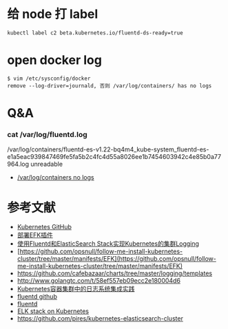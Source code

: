 

# 给 node 打 label
```
kubectl label c2 beta.kubernetes.io/fluentd-ds-ready=true 
```



# open docker log
```
$ vim /etc/sysconfig/docker
remove --log-driver=journald, 否则 /var/log/containers/ has no logs
```

# Q&A
### cat /var/log/fluentd.log
/var/log/containers/fluentd-es-v1.22-bq4m4_kube-system_fluentd-es-e1a5eac939847469fe5fa5b2c4fc4d55a8026ee1b7454603942c4e85b0a77964.log unreadable
- [/var/log/containers no logs](https://stackoverflow.com/questions/41319233/kubelet-does-not-create-symlinks-to-var-log-containers)


# 参考文献
- [Kubernetes GitHub](https://github.com/kubernetes/kubernetes/tree/master/cluster/addons/fluentd-elasticsearch)
- [部署EFK插件](https://github.com/opsnull/follow-me-install-kubernetes-cluster/blob/master/11-%E9%83%A8%E7%BD%B2EFK%E6%8F%92%E4%BB%B6.md)
- [使用Fluentd和ElasticSearch Stack实现Kubernetes的集群Logging](https://sanwen.net/a/wftbfqo.html)
- [https://github.com/opsnull/follow-me-install-kubernetes-cluster/tree/master/manifests/EFK](https://github.com/opsnull/follow-me-install-kubernetes-cluster/tree/master/manifests/EFK)
- https://github.com/cafebazaar/charts/tree/master/logging/templates
- http://www.golangtc.com/t/58ef557eb09ecc2e180004d6
- [Kubernetes容器集群中的日志系统集成实践](http://www.yunweipai.com/archives/8797.html)
- [fluentd github](https://github.com/fluent/fluentd-kubernetes-daemonset/blob/master/fluentd-daemonset-elasticsearch.yaml)
- [fluentd](http://docs.fluentd.org/v0.12/articles/kubernetes-fluentd)
- [ELK stack on Kubernetes](https://crondev.com/elk-stack-kubernetes/)
- https://github.com/pires/kubernetes-elasticsearch-cluster
